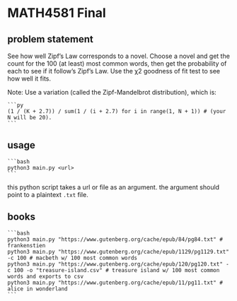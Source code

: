 # MATH4581 Final

## problem statement

See how well Zipf’s Law corresponds to a novel. Choose a novel and get the count for the 100 (at least) most common words, then get the probability of each to see if it follow’s Zipf’s Law. Use the χ2 goodness of fit test to see how well it fits.

Note: Use a variation (called the Zipf-Mandelbrot distribution), which is:

    ```py
    (1 / (K + 2.7)) / sum(1 / (i + 2.7) for i in range(1, N + 1)) # (your N will be 20).
    ```

## usage

    ```bash
    python3 main.py <url>
    ```

this python script takes a url or file as an argument. the argument should point to a plaintext `.txt` file.

## books

    ```bash
    python3 main.py "https://www.gutenberg.org/cache/epub/84/pg84.txt" # frankenstien
    python3 main.py "https://www.gutenberg.org/cache/epub/1129/pg1129.txt" -c 100 # macbeth w/ 100 most common words
    python3 main.py "https://www.gutenberg.org/cache/epub/120/pg120.txt" -c 100 -o "treasure-island.csv" # treasure island w/ 100 most common words and exports to csv
    python3 main.py "https://www.gutenberg.org/cache/epub/11/pg11.txt" # alice in wonderland
    ```
